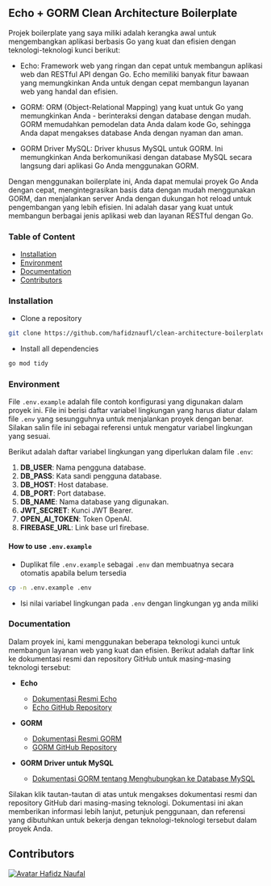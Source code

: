 ## Echo + GORM Clean Architecture Boilerplate

Projek boilerplate yang saya miliki adalah kerangka awal untuk mengembangkan aplikasi berbasis Go yang kuat dan efisien dengan teknologi-teknologi kunci berikut:

- Echo: Framework web yang ringan dan cepat untuk membangun aplikasi web dan RESTful API dengan Go. Echo memiliki banyak fitur bawaan yang memungkinkan Anda untuk dengan cepat membangun layanan web yang handal dan efisien.

- GORM: ORM (Object-Relational Mapping) yang kuat untuk Go yang memungkinkan Anda - berinteraksi dengan database dengan mudah. GORM memudahkan pemodelan data Anda dalam kode Go, sehingga Anda dapat mengakses database Anda dengan nyaman dan aman.

- GORM Driver MySQL: Driver khusus MySQL untuk GORM. Ini memungkinkan Anda berkomunikasi dengan database MySQL secara langsung dari aplikasi Go Anda menggunakan GORM.

Dengan menggunakan boilerplate ini, Anda dapat memulai proyek Go Anda dengan cepat, mengintegrasikan basis data dengan mudah menggunakan GORM, dan menjalankan server Anda dengan dukungan hot reload untuk pengembangan yang lebih efisien. Ini adalah dasar yang kuat untuk membangun berbagai jenis aplikasi web dan layanan RESTful dengan Go.

### Table of Content
- [Installation](#installation)
- [Environment](#environment)
- [Documentation](#documentation)
- [Contributors](#contributors)


### Installation

- Clone a repository
```bash
git clone https://github.com/hafidznaufl/clean-architecture-boilerplate.git && cd clean-architecture-boilerplate
```

- Install all dependencies
```bash
go mod tidy
```
### Environment

File `.env.example` adalah file contoh konfigurasi yang digunakan dalam proyek ini. File ini berisi daftar variabel lingkungan yang harus diatur dalam file `.env` yang sesungguhnya untuk menjalankan proyek dengan benar. Silakan salin file ini sebagai referensi untuk mengatur variabel lingkungan yang sesuai.


Berikut adalah daftar variabel lingkungan yang diperlukan dalam file `.env`:

1. **DB_USER**: Nama pengguna database.
2. **DB_PASS**: Kata sandi pengguna database.
3. **DB_HOST**: Host database.
4. **DB_PORT**: Port database.
5. **DB_NAME**: Nama database yang digunakan.
6. **JWT_SECRET**: Kunci JWT Bearer.
7. **OPEN_AI_TOKEN**: Token OpenAI.
8. **FIREBASE_URL**: Link base url firebase.

#### How to use `.env.example`

- Duplikat file `.env.example` sebagai `.env` dan membuatnya secara otomatis apabila belum tersedia

```bash
cp -n .env.example .env
```
- Isi nilai variabel lingkungan pada `.env` dengan lingkungan yg anda miliki

### Documentation

Dalam proyek ini, kami menggunakan beberapa teknologi kunci untuk membangun layanan web yang kuat dan efisien. Berikut adalah daftar link ke dokumentasi resmi dan repository GitHub untuk masing-masing teknologi tersebut:

- **Echo**
  - [Dokumentasi Resmi Echo](https://echo.labstack.com/)
  - [Echo GitHub Repository](https://github.com/labstack/echo)

- **GORM**
  - [Dokumentasi Resmi GORM](https://gorm.io/docs/)
  - [GORM GitHub Repository](https://github.com/go-gorm/gorm)

- **GORM Driver untuk MySQL**
  - [Dokumentasi GORM tentang Menghubungkan ke Database MySQL](https://gorm.io/docs/connecting_to_the_database.html#MySQL)

Silakan klik tautan-tautan di atas untuk mengakses dokumentasi resmi dan repository GitHub dari masing-masing teknologi. Dokumentasi ini akan memberikan informasi lebih lanjut, petunjuk penggunaan, dan referensi yang dibutuhkan untuk bekerja dengan teknologi-teknologi tersebut dalam proyek Anda.

## Contributors 

[![Avatar Hafidz Naufal](https://avatars.githubusercontent.com/hafidznaufl?s=50)](https://github.com/hafidznaufl)
